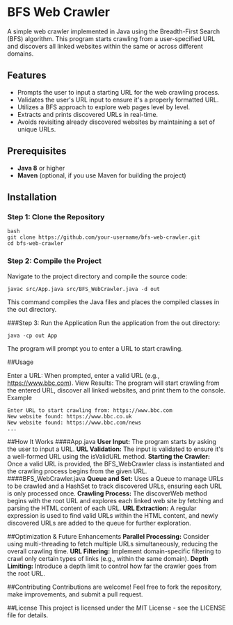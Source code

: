 # BFS Web Crawler

A simple web crawler implemented in Java using the Breadth-First Search (BFS) algorithm. This program starts crawling from a user-specified URL and discovers all linked websites within the same or across different domains.

## Features

- Prompts the user to input a starting URL for the web crawling process.
- Validates the user's URL input to ensure it's a properly formatted URL.
- Utilizes a BFS approach to explore web pages level by level.
- Extracts and prints discovered URLs in real-time.
- Avoids revisiting already discovered websites by maintaining a set of unique URLs.


## Prerequisites

- **Java 8** or higher
- **Maven** (optional, if you use Maven for building the project)

## Installation

### Step 1: Clone the Repository

```
bash
git clone https://github.com/your-username/bfs-web-crawler.git
cd bfs-web-crawler
```

### Step 2: Compile the Project
Navigate to the project directory and compile the source code:
```
javac src/App.java src/BFS_WebCrawler.java -d out

```

This command compiles the Java files and places the compiled classes in the out directory.

###Step 3: Run the Application
Run the application from the out directory:

```
java -cp out App
```

The program will prompt you to enter a URL to start crawling.

##Usage

Enter a URL: When prompted, enter a valid URL (e.g., https://www.bbc.com).
View Results: The program will start crawling from the entered URL, discover all linked websites, and print them to the console.
Example
```
Enter URL to start crawling from: https://www.bbc.com
New website found: https://www.bbc.co.uk
New website found: https://www.bbc.com/news
...
```

##How It Works
####App.java
**User Input:** The program starts by asking the user to input a URL.
**URL Validation:** The input is validated to ensure it's a well-formed URL using the isValidURL method.
**Starting the Crawler:** Once a valid URL is provided, the BFS_WebCrawler class is instantiated and the crawling process begins from the given URL.
####BFS_WebCrawler.java
**Queue and Set:** Uses a Queue to manage URLs to be crawled and a HashSet to track discovered URLs, ensuring each URL is only processed once.
**Crawling Process:** The discoverWeb method begins with the root URL and explores each linked web site by fetching and parsing the HTML content of each URL.
**URL Extraction:** A regular expression is used to find valid URLs within the HTML content, and newly discovered URLs are added to the queue for further exploration.

##Optimization & Future Enhancements
**Parallel Processing:** Consider using multi-threading to fetch multiple URLs simultaneously, reducing the overall crawling time.
**URL Filtering:** Implement domain-specific filtering to crawl only certain types of links (e.g., within the same domain).
**Depth Limiting:** Introduce a depth limit to control how far the crawler goes from the root URL.

##Contributing
Contributions are welcome! Feel free to fork the repository, make improvements, and submit a pull request.

##License
This project is licensed under the MIT License - see the LICENSE file for details.


